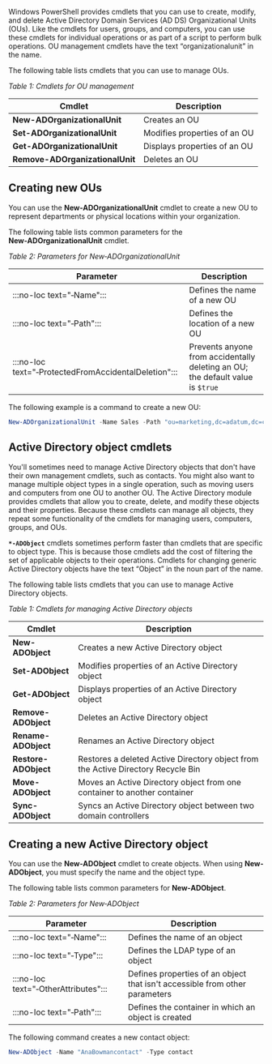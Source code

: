 Windows PowerShell provides cmdlets that you can use to create, modify, and delete Active Directory Domain Services (AD DS) Organizational Units (OUs). Like the cmdlets for users, groups, and computers, you can use these cmdlets for individual operations or as part of a script to perform bulk operations. OU management cmdlets have the text “organizationalunit” in the name.

The following table lists cmdlets that you can use to manage OUs. 

*Table 1: Cmdlets for OU management*

| Cmdlet                             | Description                        |
| ---------------------------------- | ---------------------------------- |
| **New-ADOrganizationalUnit**    | Creates an OU                |
| **Set-ADOrganizationalUnit**    | Modifies properties of an OU |
| **Get-ADOrganizationalUnit**    | Displays properties of an OU |
| **Remove-ADOrganizationalUnit** | Deletes an OU                |

## Creating new OUs

You can use the **New‑ADOrganizationalUnit** cmdlet to create a new OU to represent departments or physical locations within your organization.

The following table lists common parameters for the **New‑ADOrganizationalUnit** cmdlet.

*Table 2: Parameters for New‑ADOrganizationalUnit*

| Parameter               | Description                                                  |
| ---------------------------- | ------------------------------------------------------------ |
| :::no-loc text="‑Name":::                            | Defines the name of a new OU                             |
| :::no-loc text="‑Path":::                            | Defines the location of a new OU                             |
| :::no-loc text="‑ProtectedFromAccidentalDeletion"::: | Prevents anyone from accidentally deleting an OU; the default value is `$true` |

The following example is a command to create a new OU:

```powershell
New-ADOrganizationalUnit -Name Sales -Path "ou=marketing,dc=adatum,dc=com" -ProtectedFromAccidentalDeletion $true 
```
## Active Directory object cmdlets

You'll sometimes need to manage Active Directory objects that don't have their own management cmdlets, such as contacts. You might also want to manage multiple object types in a single operation, such as moving users and computers from one OU to another OU. The Active Directory module provides cmdlets that allow you to create, delete, and modify these objects and their properties. Because these cmdlets can manage all objects, they repeat some functionality of the cmdlets for managing users, computers, groups, and OUs.

**`*-ADObject`** cmdlets sometimes perform faster than cmdlets that are specific to object type. This is because those cmdlets add the cost of filtering the set of applicable objects to their operations. Cmdlets for changing generic Active Directory objects have the text “Object” in the noun part of the name.

The following table lists cmdlets that you can use to manage Active Directory objects.

*Table 1: Cmdlets for managing Active Directory objects*

| Cmdlet                             | Description                        |
| ---------------------------------- | ---------------------------------- |
| **New-ADObject**     | Creates a new   Active Directory object                      |
| **Set-ADObject**     | Modifies properties of an Active Directory object            |
| **Get-ADObject**     | Displays properties of an Active Directory object            |
| **Remove-ADObject**  | Deletes an Active Directory object                           |
| **Rename-ADObject**  | Renames an Active Directory object |
| **Restore-ADObject** | Restores a deleted Active Directory object from the Active  Directory Recycle Bin |
| **Move-ADObject** | Moves an Active Directory object from one container to  another container |
| **Sync-ADObject** | Syncs an Active Directory object between two domain controllers |

## Creating a new Active Directory object

You can use the **New‑ADObject** cmdlet to create objects. When using **New-ADObject**, you must specify the name and the object type.

The following table lists common parameters for **New‑ADObject**.

*Table 2: Parameters for New‑ADObject*

| Parameter               | Description                                                  |
| ---------------------------- | ------------------------------------------------------------ |
| :::no-loc text="‑Name":::            | Defines the name of an object                                |
| :::no-loc text="‑Type":::            | Defines the LDAP type of an object                           |
| :::no-loc text="‑OtherAttributes"::: | Defines properties of an object that isn't accessible from other parameters |
| :::no-loc text="‑Path"::: | Defines the container in which an object is created |

The following command creates a new contact object:

```powershell
New-ADObject -Name "AnaBowmancontact" -Type contact 
```
